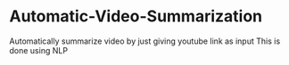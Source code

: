 # Automatic-Video-Summarization
Automatically summarize video by just giving youtube link as input
This is done using NLP

